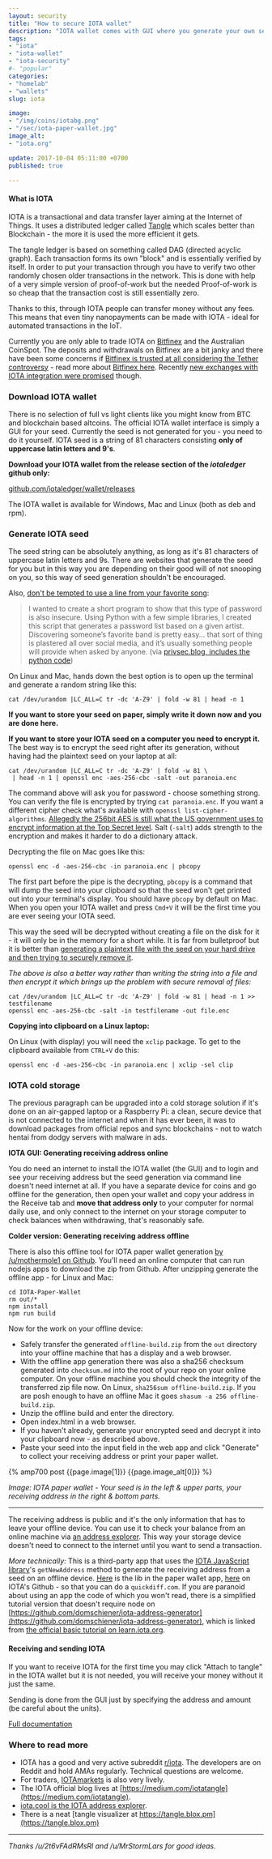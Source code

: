 ```yaml
---
layout: security
title: "How to secure IOTA wallet"
description: "IOTA wallet comes with GUI where you generate your own seed."
tags:
- "iota"
- "iota-wallet"
- "iota-security"
#- "popular"
categories:
- "homelab"
- "wallets"
slug: iota

image:
- "/img/coins/iotabg.png"
- "/sec/iota-paper-wallet.jpg"
image_alt:
- "iota.org"

update: 2017-10-04 05:11:00 +0700
published: true

---
```


#### What is IOTA

IOTA is a transactional and data transfer layer aiming at the Internet of Things. It uses a distributed ledger called [Tangle](https://www.altcointrading.net/iota) which scales better than Blockchain - the more it is used the more efficient it gets.

The tangle ledger is based on something called DAG (directed acyclic graph). Each transaction forms its own "block" and is essentially verified by itself. In order to put your transaction through you have to verify two other randomly chosen older transactions in the network. This is done with help of a very simple version of proof-of-work but the needed Proof-of-work is so cheap that the transaction cost is still essentially zero.

Thanks to this, through IOTA people can transfer money without any fees. This means that even tiny nanopayments can be made with IOTA - ideal for automated transactions in the IoT.

Currently you are only able to trade IOTA on <a rel="nofollow" href="https://www.bitfinex.com/?refcode=5egV78YtlC" target="_blank">Bitfinex</a> and the Australian CoinSpot. The deposits and withdrawals on Bitfinex are a bit janky and there have been some concerns if [Bitfinex is trusted at all considering the Tether controversy](https://www.reddit.com/r/IOTAmarkets/comments/71dau9/bitfinex_tether_situation/) - read more about [Bitfinex here](https://www.altcointrading.net/altcoin-exchanges/#bitfinex). Recently [new exchanges with IOTA integration were promised](https://www.reddit.com/r/IOTAmarkets/comments/719sug/new_exchange_is_our_one_true_saviour/) though.


### Download IOTA wallet

There is no selection of full vs light clients like you might know from BTC and blockchain based altcoins. The official IOTA wallet interface is simply a GUI for your seed. Currently the seed is not generated for you - you need to do it yourself. IOTA seed is a string of 81 characters consisting **only of uppercase latin letters and 9's**.

**Download your IOTA wallet from the release section of the *iotaledger* github only:**

[github.com/iotaledger/wallet/releases](https://github.com/iotaledger/wallet/releases)

The IOTA wallet is available for Windows, Mac and Linux (both as deb and rpm).

### Generate IOTA seed

The seed string can be absolutely anything, as long as it's 81 characters of uppercase latin letters and 9s. There are websites that generate the seed for you but in this way you are depending on their good will of not snooping on you, so this way of seed generation shouldn't be encouraged.

Also, [don't be tempted to use a line from your favorite song](https://privsec.blog/song-lyric-passwords/):

> I wanted to create a short program to show that this type of password is also insecure. Using Python with a few simple libraries, I created this script that generates a password list based on a given artist. Discovering someone’s favorite band is pretty easy… that sort of thing is plastered all over social media, and it’s usually something people will provide when asked by anyone. (via [privsec.blog, includes the python code](https://privsec.blog/song-lyric-passwords/))

On Linux and Mac, hands down the best option is to open up the terminal and generate a random string like this:

`cat /dev/urandom |LC_ALL=C tr -dc 'A-Z9' | fold -w 81 | head -n 1`

**If you want to store your seed on paper, simply write it down now and you are done here.**

**If you want to store your IOTA seed on a computer you need to encrypt it.** The best way is to encrypt the seed right after its generation, without having had the plaintext seed on your laptop at all:

```
cat /dev/urandom |LC_ALL=C tr -dc 'A-Z9' | fold -w 81 \
 | head -n 1 | openssl enc -aes-256-cbc -salt -out paranoia.enc
```

The command above will ask you for password - choose something strong. You can verify the file is encrypted by trying `cat paranoia.enc`. If you want a different cipher check what's available with `openssl list-cipher-algorithms`. [Allegedly the 256bit AES is still what the US government uses to encrypt information at the Top Secret level](https://crypto.stackexchange.com/questions/46559/what-are-the-chances-that-aes-256-encryption-is-cracked). Salt (`-salt`) adds strength to the encryption and makes it harder to do a dictionary attack.

Decrypting the file on Mac goes like this:

`openssl enc -d -aes-256-cbc -in paranoia.enc | pbcopy`

The first part before the pipe is the decrypting, `pbcopy` is a command that will dump the seed into your clipboard so that the seed won't get printed out into your terminal's display. You should have `pbcopy` by default on Mac. When you open your IOTA wallet and press `Cmd+V` it will be the first time you are ever seeing your IOTA seed.

This way the seed will be decrypted without creating a file on the disk for it - it will only be in the memory for a short while. It is far from bulletproof but it is better than [generating a plaintext file with the seed on your hard drive and then trying to securely remove it](https://discussions.apple.com/thread/7675060?start=0&tstart=0).

*The above is also a better way rather than writing the string into a file and then encrypt it which brings up the problem with secure removal of files:*

```
cat /dev/urandom |LC_ALL=C tr -dc 'A-Z9' | fold -w 81 | head -n 1 >> testfilename
openssl enc -aes-256-cbc -salt -in testfilename -out file.enc
```

**Copying into clipboard on a Linux laptop:**

On Linux (with display) you will need the `xclip` package. To get to the clipboard available from `CTRL+V` do this:

`openssl enc -d -aes-256-cbc -in paranoia.enc | xclip -sel clip`


### IOTA cold storage

The previous paragraph can be upgraded into a cold storage solution if it's done on an air-gapped laptop or a Raspberry Pi: a clean, secure device that is not connected to the internet and when it has ever been, it was to download packages from official repos and sync blockchains - not to watch hentai from dodgy servers with malware in ads.

**IOTA GUI: Generating receiving address online**

You do need an internet to install the IOTA wallet (the GUI) and to login and see your receiving address but the seed generation via command line doesn't need internet at all. If you have a separate device for coins and go offline for the generation, then open your wallet and copy your address in the Receive tab and **move that address only** to your computer for normal daily use, and only connect to the internet on your storage computer to check balances when withdrawing, that's reasonably safe.

**Colder version: Generating receiving address offline**

There is also this offline tool for IOTA paper wallet generation [by /u/mothermole1 on Github](https://github.com/arancauchi/IOTA-Paper-Wallet). You'll need an online computer that can run nodejs apps to download the zip from Github. After unzipping generate the offline app - for Linux and Mac:

```
cd IOTA-Paper-Wallet
rm out/*
npm install
npm run build
```

Now for the work on your offline device:

* Safely transfer the generated `offline-build.zip` from the `out` directory into your offline machine that has a display and a web browser.
* With the offline app generation there was also a sha256 checksum generated into `checksum.md` into the root of your repo on your online computer. On your offline machine you should check the integrity of the transferred zip file now. On Linux, `sha256sum offline-build.zip`. If you are posh enough to have an offline Mac it goes `shasum -a 256 offline-build.zip`.
* Unzip the offline build and enter the directory.
* Open index.html in a web browser.
* If you haven't already, generate your encrypted seed and decrypt it into your clipboard now - as described above.
* Paste your seed into the input field in the web app and click "Generate" to collect your receiving address or print your paper wallet.

{% amp700 post {{page.image[1]}} {{page.image_alt[0]}} %}

_Image: IOTA paper wallet - Your seed is in the left & upper parts, your receiving address in the right & bottom parts._

_____________________


The receiving address is public and it's the only information that has to leave your offline device. You can use it to check your balance from an online machine via [an address explorer](http://iota.cool/). This way your storage device doesn't need to connect to the internet until you want to send a transaction.

*More technically:* This is a third-party app that uses the [IOTA JavaScript library](https://github.com/iotaledger/iota.lib.js/)'s `getNewAddress` method to generate the receiving address from a seed on an offline device. [Here](https://github.com/arancauchi/IOTA-Paper-Wallet/blob/7d6c86e6ab8e9382b92e77f8e2b861a5122fdf02/js/iota.js) is the lib in the paper wallet app, [here](https://github.com/iotaledger/iota.lib.js/blob/master/dist/iota.js) on IOTA's Github - so that you can do a `quickdiff.com`. If you are paranoid about using an app the code of which you won't read, there is a simplified tutorial version that doesn't require node on [https://github.com/domschiener/iota-address-generator](https://github.com/domschiener/iota-address-generator), which is linked from [the official basic tutorial on learn.iota.org](https://learn.iota.org/tutorial/generating-addresses-learn-the-basics).


#### Receiving and sending IOTA

If you want to receive IOTA for the first time you may click "Attach to tangle" in the IOTA wallet but it is not needed, you will receive your money without it just the same.

Sending is done from the GUI just by specifying the address and amount (be careful about the units).

[Full documentation](https://iotasupport.com/gui-sendingandreceiving.shtml)

### Where to read more

* IOTA has a good and very active subreddit [r/iota](https://www.reddit.com/r/Iota/). The developers are on Reddit and hold AMAs regularly. Technical questions are welcome.
* For traders, [IOTAmarkets](https://www.reddit.com/r/IOTAmarkets/) is also very lively.
* The IOTA official blog lives at [https://medium.com/iotatangle](https://medium.com/iotatangle).
* [iota.cool is the IOTA address explorer](http://iota.cool/).
* There is a neat [tangle visualizer at https://tangle.blox.pm](https://tangle.blox.pm)

_____________________  

*Thanks /u/2t6vFAdRMsRl and /u/MrStormLars for good ideas.*
